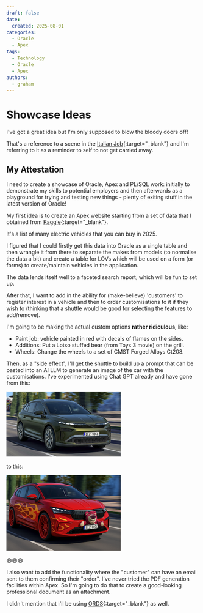 ```yaml
---
draft: false
date:
  created: 2025-08-01
categories: 
  - Oracle
  - Apex
tags: 
  - Technology
  - Oracle
  - Apex
authors:
  - graham
---
```


# Showcase Ideas
I've got a great idea but I'm only supposed to blow the bloody doors off!

<!-- more -->
That's a reference to a scene in the [Italian Job](https://www.imdb.com/title/tt0064505){:target="_blank"} and I'm referring to it as a reminder to self to not get carried away.

## My Attestation

I need to create a showcase of Oracle, Apex and PL/SQL work: initially to demonstrate my skills to potential employers and then afterwards as a playground for trying and testing new things - plenty of exiting stuff in the latest version of Oracle!

My first idea is to create an Apex website starting from a set of data that I obtained from [Kaggle](https://www.kaggle.com/datasets/urvishahir/electric-vehicle-specifications-dataset-2025){:target="_blank"}.

It's a list of many electric vehicles that you can buy in 2025.

I figured that I could firstly get this data into Oracle as a single table and then wrangle it from there to separate the makes from models (to normalise the data a bit) and create a table for LOVs which will be used on a form (or forms) to create/maintain vehicles in the application.

The data lends itself well to a faceted search report, which will be fun to set up.

After that, I want to add in the ability for (make-believe) 'customers' to register interest in a vehicle and then to order customisations to it if they wish to (thinking that a shuttle would be good for selecting the features to add/remove).

I'm going to be making the actual custom options **rather ridiculous**, like:

*  Paint job: vehicle painted in red with decals of flames on the sides.
*  Additions: Put a Lotso stuffed bear (from Toys 3 movie) on the grill. 
*  Wheels: Change the wheels to a set of CMST Forged Alloys Ct208.

Then, as a "side effect", I'll get the shuttle to build up a prompt that can be pasted into an AI LLM to generate an image of the car with the customisations.
I've experimented using Chat GPT already and have gone from this:

![Boring Car](../images/car_before_image.png)

to this:

![Eye-catching Car](../images/car_after_image.png)

:smile::smile::smile:

I also want to add the functionality where the "customer" can have an email sent to them confirming their "order".
I've never tried the PDF generation facilities within Apex. So I'm going to do that to create a good-looking professional document as an attachment.

I didn't mention that I'll be using [ORDS](https://www.oracle.com/uk/database/technologies/appdev/rest.html){:target="_blank"} as well.